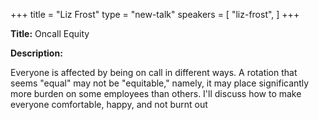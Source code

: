 +++
title = "Liz Frost"
type = "new-talk"
speakers = [
        "liz-frost",
]
+++
<div class="span-15  ">
  <div class="span-15  last ">
  <p><strong>Title:</strong>
  Oncall Equity
  </p>

  <p><strong>Description:</strong></p>

  <p>
  Everyone is affected by being on call in different ways. A rotation that seems "equal" may not be "equitable," namely, it may place significantly more burden on some employees than others. I'll discuss how to make everyone comfortable, happy, and not burnt out
  </p>
  </div>
</div>